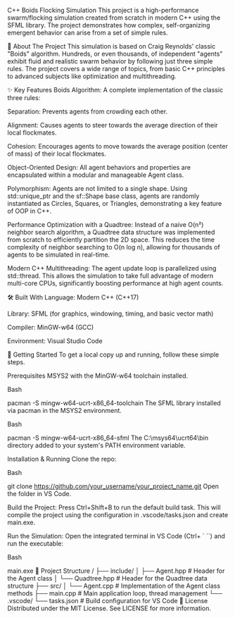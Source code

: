 C++ Boids Flocking Simulation
This project is a high-performance swarm/flocking simulation created from scratch in modern C++ using the SFML library. The project demonstrates how complex, self-organizing emergent behavior can arise from a set of simple rules.



📜 About The Project
This simulation is based on Craig Reynolds' classic "Boids" algorithm. Hundreds, or even thousands, of independent "agents" exhibit fluid and realistic swarm behavior by following just three simple rules. The project covers a wide range of topics, from basic C++ principles to advanced subjects like optimization and multithreading.

✨ Key Features
Boids Algorithm: A complete implementation of the classic three rules:

Separation: Prevents agents from crowding each other.

Alignment: Causes agents to steer towards the average direction of their local flockmates.

Cohesion: Encourages agents to move towards the average position (center of mass) of their local flockmates.

Object-Oriented Design: All agent behaviors and properties are encapsulated within a modular and manageable Agent class.

Polymorphism: Agents are not limited to a single shape. Using std::unique_ptr and the sf::Shape base class, agents are randomly instantiated as Circles, Squares, or Triangles, demonstrating a key feature of OOP in C++.

Performance Optimization with a Quadtree: Instead of a naive O(n²) neighbor search algorithm, a Quadtree data structure was implemented from scratch to efficiently partition the 2D space. This reduces the time complexity of neighbor searching to O(n log n), allowing for thousands of agents to be simulated in real-time.

Modern C++ Multithreading: The agent update loop is parallelized using std::thread. This allows the simulation to take full advantage of modern multi-core CPUs, significantly boosting performance at high agent counts.

🛠️ Built With
Language: Modern C++ (C++17)

Library: SFML (for graphics, windowing, timing, and basic vector math)

Compiler: MinGW-w64 (GCC)

Environment: Visual Studio Code

🚀 Getting Started
To get a local copy up and running, follow these simple steps.

Prerequisites
MSYS2 with the MinGW-w64 toolchain installed.

Bash

pacman -S mingw-w64-ucrt-x86_64-toolchain
The SFML library installed via pacman in the MSYS2 environment.

Bash

pacman -S mingw-w64-ucrt-x86_64-sfml
The C:\msys64\ucrt64\bin directory added to your system's PATH environment variable.

Installation & Running
Clone the repo:

Bash

git clone https://github.com/your_username/your_project_name.git
Open the folder in VS Code.

Build the Project:
Press Ctrl+Shift+B to run the default build task. This will compile the project using the configuration in .vscode/tasks.json and create main.exe.

Run the Simulation:
Open the integrated terminal in VS Code (Ctrl+ ` ``) and run the executable:

Bash

main.exe
📂 Project Structure
/
├── include/
│   ├── Agent.hpp         # Header for the Agent class
│   └── Quadtree.hpp      # Header for the Quadtree data structure
├── src/
│   └── Agent.cpp         # Implementation of the Agent class methods
├── main.cpp              # Main application loop, thread management
└── .vscode/
    └── tasks.json        # Build configuration for VS Code
📄 License
Distributed under the MIT License. See LICENSE for more information.